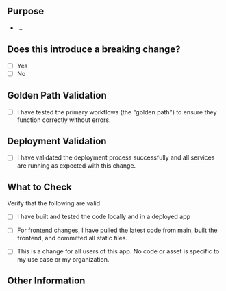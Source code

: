 ## Purpose
<!-- Describe the intention of the changes being proposed. What problem does it solve or functionality does it add? -->
* ...

## Does this introduce a breaking change?
<!-- Mark one with an "x". -->

- [ ] Yes
- [ ] No

<!-- Please prefix your PR title with one of the following:
  * `feat`: A new feature
  * `fix`: A bug fix
  * `docs`: Documentation only changes
  * `style`: Changes that do not affect the meaning of the code (white-space, formatting, missing semi-colons, etc)
  * `refactor`: A code change that neither fixes a bug nor adds a feature
  * `perf`: A code change that improves performance
  * `test`: Adding missing tests or correcting existing tests
  * `build`: Changes that affect the build system or external dependencies (example scopes: gulp, broccoli, npm)
  * `ci`: Changes to our CI configuration files and scripts (example scopes: Travis, Circle, BrowserStack, SauceLabs)
  * `chore`: Other changes that don't modify src or test files
  * `revert`: Reverts a previous commit
  * !: A breaking change is indicated with a `!` after the listed prefixes above, e.g. `feat!`, `fix!`, `refactor!`, etc.
-->

## Golden Path Validation
- [ ] I have tested the primary workflows (the "golden path") to ensure they function correctly without errors.

## Deployment Validation
- [ ] I have validated the deployment process successfully and all services are running as expected with this change.

## What to Check
Verify that the following are valid
- [ ] I have built and tested the code locally and in a deployed app
- [ ] For frontend changes, I have pulled the latest code from main, built the frontend, and committed all static files.
- [ ] This is a change for all users of this app. No code or asset is specific to my use case or my organization.


## Other Information
<!-- Add any other helpful information that may be needed here.. -->